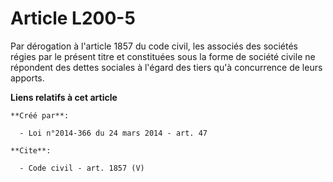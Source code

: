 # Article L200-5

Par dérogation à l'article 1857 du code civil, les associés des sociétés régies par le présent titre et constituées sous la
forme de société civile ne répondent des dettes sociales à l'égard des tiers qu'à concurrence de leurs apports.

**Liens relatifs à cet article**

	**Créé par**:

	  - Loi n°2014-366 du 24 mars 2014 - art. 47

	**Cite**:

	  - Code civil - art. 1857 (V)
